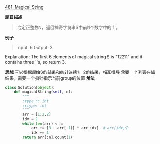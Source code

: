 [481. Magical String](https://leetcode.com/problems/magical-string/description/)

**题目描述**
> 给定正整数N，返回神奇字符串S中前N个数字中的'1'。

**例子**
> Input: 6
Output: 3

Explanation: The first 6 elements of magical string S is "12211" and it contains three 1's, so return 3.

**思想**
可以根据原始S的结果和统计连续1，2的结果，相互推导
需要一个列表存储结果，需要一个指针指示当前group的位置
**解法**
```python
class Solution(object):
    def magicalString(self, n):
        """
        :type n: int
        :rtype: int
        """
        arr = [1,2,2]
        idx = 2
        while len(arr) < n:
            arr += [3 - arr[-1]] * arr[idx]  # arr[idx]个
            idx += 1
        return arr[:n].count(1)
```
